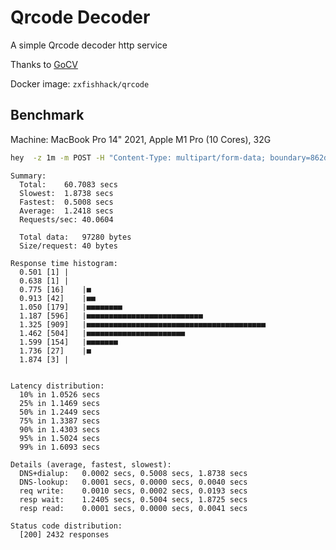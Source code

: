 
# Qrcode Decoder

A simple Qrcode decoder http service

Thanks to [GoCV](https://github.com/hybridgroup/gocv)

Docker image: `zxfishhack/qrcode`

## Benchmark

Machine: MacBook Pro 14" 2021, Apple M1 Pro (10 Cores), 32G

```bash
hey  -z 1m -m POST -H "Content-Type: multipart/form-data; boundary=862d8f33b69588ae76771bcbdaf6037586418b21b042fbc9ba017ed75a9f" -T "multipart/form-data" -D req.txt http://localhost:8080/
```

```
Summary:
  Total:	60.7083 secs
  Slowest:	1.8738 secs
  Fastest:	0.5008 secs
  Average:	1.2418 secs
  Requests/sec:	40.0604

  Total data:	97280 bytes
  Size/request:	40 bytes

Response time histogram:
  0.501 [1]	|
  0.638 [1]	|
  0.775 [16]	|■
  0.913 [42]	|■■
  1.050 [179]	|■■■■■■■■
  1.187 [596]	|■■■■■■■■■■■■■■■■■■■■■■■■■■
  1.325 [909]	|■■■■■■■■■■■■■■■■■■■■■■■■■■■■■■■■■■■■■■■■
  1.462 [504]	|■■■■■■■■■■■■■■■■■■■■■■
  1.599 [154]	|■■■■■■■
  1.736 [27]	|■
  1.874 [3]	|


Latency distribution:
  10% in 1.0526 secs
  25% in 1.1469 secs
  50% in 1.2449 secs
  75% in 1.3387 secs
  90% in 1.4303 secs
  95% in 1.5024 secs
  99% in 1.6093 secs

Details (average, fastest, slowest):
  DNS+dialup:	0.0002 secs, 0.5008 secs, 1.8738 secs
  DNS-lookup:	0.0001 secs, 0.0000 secs, 0.0040 secs
  req write:	0.0010 secs, 0.0002 secs, 0.0193 secs
  resp wait:	1.2405 secs, 0.5004 secs, 1.8725 secs
  resp read:	0.0001 secs, 0.0000 secs, 0.0041 secs

Status code distribution:
  [200]	2432 responses
```